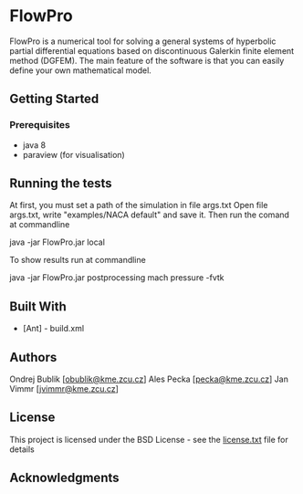 # FlowPro

FlowPro is a numerical tool for solving a general systems of hyperbolic partial differential equations
 based on discontinuous Galerkin finite element method (DGFEM). 
The main feature of the software is that you can easily define your own mathematical model.

## Getting Started

### Prerequisites
* java 8
* paraview (for visualisation) 

## Running the tests
At first, you must set a path of the simulation in file args.txt Open file args.txt, write "examples/NACA default" and save it. 
Then run the comand at commandline

java -jar FlowPro.jar local

To show results run at commandline

java -jar FlowPro.jar postprocessing mach pressure -fvtk

## Built With

* [Ant] - build.xml

## Authors
Ondrej Bublik [obublik@kme.zcu.cz]
Ales Pecka [pecka@kme.zcu.cz]
Jan Vimmr [jvimmr@kme.zcu.cz]

## License

This project is licensed under the BSD License - see the [license.txt](license.txt) file for details

## Acknowledgments

